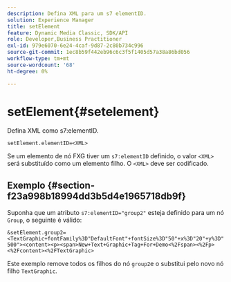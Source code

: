```yaml
---
description: Defina XML para um s7 elementID.
solution: Experience Manager
title: setElement
feature: Dynamic Media Classic, SDK/API
role: Developer,Business Practitioner
exl-id: 979e6070-6e24-4caf-9d87-2c80b734c996
source-git-commit: 1ec8b59f442eb96c6c3f5f1405d57a38a86bd056
workflow-type: tm+mt
source-wordcount: '68'
ht-degree: 0%

---
```


# setElement{#setelement}

Defina XML como s7:elementID.

`setElement.elementID=<XML>`

Se um elemento de nó FXG tiver um `s7:elementID` definido, o valor `<XML>` será substituído como um elemento filho. O `<XML>` deve ser codificado.

## Exemplo {#section-f23a998b18994dd3b5d4e1965718db9f}

Suponha que um atributo `s7:elementID="group2"` esteja definido para um nó `Group`, o seguinte é válido:

`&setElement.group2=<TextGraphic+fontFamily%3D"DefaultFont"+fontSize%3D"50"+x%3D"20"+y%3D"500"><content><p><span>New+Text+Graphic+Tag+For+Demo<%2Fspan><%2Fp><%2Fcontent><%2FTextGraphic>`

Este exemplo remove todos os filhos do nó `group2`e o substitui pelo novo nó filho `TextGraphic`.
